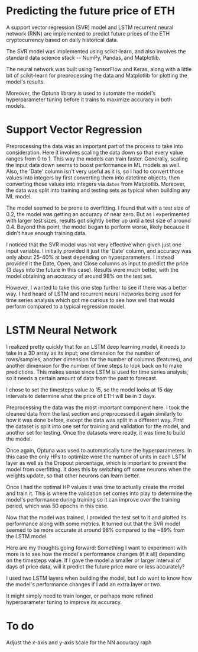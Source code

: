 # Predicting the future price of ETH

A support vector regression (SVR) model and LSTM recurrent neural network (RNN) are implemented to predict future prices of the ETH cryptocurrency based on daily historical data.

The SVR model was implemented using scikit-learn, and also involves the standard data science stack -- NumPy, Pandas, and Matplotlib.

The neural network was built using TensorFlow and Keras, along with a little bit of scikit-learn for preprocessing the data and Matplotlib for plotting the model's results.

Moreover, the Optuna library is used to automate the model's hyperparameter tuning before it trains to maximize accuracy in both models.

# Support Vector Regression

Preprocessing the data was an important part of the process to take into consideration. Here it involves scaling the data down so that every value ranges from 0 to 1. This way the models can train faster. Generally, scaling the input data down seems to boost performance in ML models as well. Also, the 'Date' column isn't very useful as it is, so I had to convert those values into integers by first converting them into datetime objects, then converting those values into integers via `dates` from Matplotlib. Moreover, the data was split into training and testing sets as typical when building any ML model.

The model seemed to be prone to overfitting. I found that with a test size of 0.2, the model was getting an accuracy of near zero. But as I experimented with larger test sizes, results got slightly better up until a test size of around 0.4. Beyond this point, the model began to perform worse, likely because it didn't have enough training data. 

I noticed that the SVR model was not very effective when given just one input variable. I initially provided it just the 'Date' column, and accuracy was only about 25-40% at best depending on hyperparameters. I instead provided it the Date, Open, and Close columns as input to predict the price (3 days into the future in this case). Results were much better, with the model obtaining an accuracy of around 98% on the test set.

However, I wanted to take this one step further to see if there was a better way. I had heard of LSTM and recurrent neural networks being used for time series analysis which got me curious to see how well that would perform compared to a typical regression model.

# LSTM Neural Network

I realized pretty quickly that for an LSTM deep learning model, it needs to take in a 3D array as its input; one dimension for the number of rows/samples, another dimension for the number of columns (features), and another dimension for the number of time steps to look back on to make predictions. This makes sense since LSTM is used for time series analysis, so it needs a certain amount of data from the past to forecast.

I chose to set the timesteps value to 15, so the model looks at 15 day intervals to determine what the price of ETH will be in 3 days.

Preprocessing the data was the most important component here. I took the cleaned data from the last section and preprocessed it again similarly to how it was done before, except the data was split in a different way. First the dataset is split into one set for training and validation for the model, and another set for testing. Once the datasets were ready, it was time to build the model.

Once again, Optuna was used to automatically tune the hyperparameters. In this case the only HPs to optimize were the number of units in each LSTM layer as well as the Dropout percentage, which is important to prevent the model from overfitting. It does this by switching off some neurons when the weights update, so that other neurons can learn better.

Once I had the optimal HP values it was time to actually create the model and train it. This is where the validation set comes into play to determine the model's performance during training so it can improve over the training period, which was 50 epochs in this case.

Now that the model was trained, I provided the test set to it and plotted its performance along with some metrics. It turned out that the SVR model seemed to be more accurate at around 98% compared to the ~89% from the LSTM model.

Here are my thoughts going forward:
Something I want to experiment with more is to see how the model's performance changes (if it all) depending on the timesteps value. If I gave the model a smaller or larger interval of days of price data, will it predict the future price more or less accurately?

I used two LSTM layers when building the model, but I do want to know how the model's performance changes if I add an extra layer or two.

It might simply need to train longer, or perhaps more refined hyperparameter tuning to improve its accuracy.

# To do
Adjust the x-axis and y-axis scale for the NN accuracy raph
